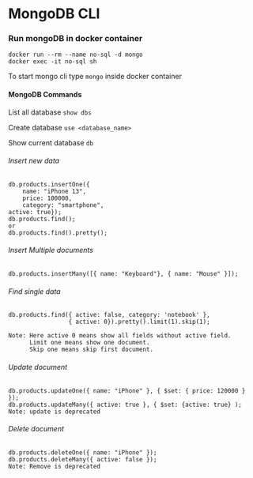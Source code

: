 # MongoDB CLI

### Run mongoDB in docker container

```shell
docker run --rm --name no-sql -d mongo
docker exec -it no-sql sh
```

To start mongo cli type ```mongo``` inside docker container

#### MongoDB Commands

List all database ``` show dbs ``` 

Create database ``` use <database_name> ``` 

Show current database ``` db ``` 

###### Insert new data

```mongodb
db.products.insertOne({ 
    name: "iPhone 13", 
    price: 100000, 
    category: "smartphone", 
active: true});
db.products.find();
or
db.products.find().pretty();
```

###### Insert Multiple documents

```mongodb
db.products.insertMany([{ name: "Keyboard"}, { name: "Mouse" }]);
```

###### Find single data

```mongodb
db.products.find({ active: false, category: 'notebook' }, 
                 { active: 0}).pretty().limit(1).skip(1);

Note: Here active 0 means show all fields without active field. 
      Limit one means show one document.
      Skip one means skip first document.
```

###### Update document

```mongodb
db.products.updateOne({ name: "iPhone" }, { $set: { price: 120000 } });
db.products.updateMany({ active: true }, { $set: {active: true} );
Note: update is deprecated
```

###### Delete document

```mongodb
db.products.deleteOne({ name: "iPhone" });
db.products.deleteMany({ active: false });
Note: Remove is deprecated
```
